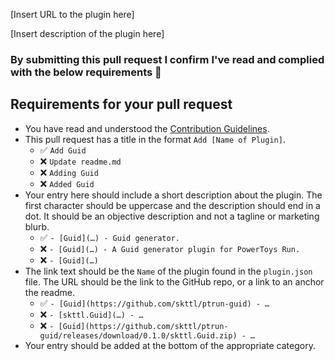 <!-- Please fill in the below placeholders -->

[Insert URL to the plugin here]

[Insert description of the plugin here]

### By submitting this pull request I confirm I've read and complied with the below requirements 🖖

## Requirements for your pull request

- You have read and understood the [Contribution Guidelines](https://github.com/hlaueriksson/awesome-powertoys-run-plugins/blob/main/contributing.md).
- This pull request has a title in the format `Add [Name of Plugin]`.
  - ✅ `Add Guid`
  - ❌ `Update readme.md`
  - ❌ `Adding Guid`
  - ❌ `Added Guid`
- Your entry here should include a short description about the plugin. The first character should be uppercase and the description should end in a dot. It should be an objective description and not a tagline or marketing blurb.
  - ✅ `- [Guid](…) - Guid generator.`
  - ❌ `- [Guid](…) - A Guid generator plugin for PowerToys Run.`
  - ❌ `- [Guid](…)`
- The link text should be the `Name` of the plugin found in the `plugin.json` file. The URL should be the link to the GitHub repo, or a link to an anchor the readme.
  - ✅ `- [Guid](https://github.com/skttl/ptrun-guid) - …`
  - ❌ `- [skttl.Guid](…) - …`
  - ❌ `- [Guid](https://github.com/skttl/ptrun-guid/releases/download/0.1.0/skttl.Guid.zip) - …`
- Your entry should be added at the bottom of the appropriate category.
